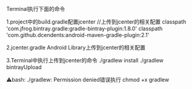 Terminal执行下面的命令

1.project中的build.gradle配置jcenter
//上传到jcenter的相关配置
classpath 'com.jfrog.bintray.gradle:gradle-bintray-plugin:1.8.0'
classpath 'com.github.dcendents:android-maven-gradle-plugin:2.1'

2.jcenter.gradle
Android Library上传到jcenter的相关配置

3.Terminal中执行上传到jcenter的命令
./gradlew install
./gradlew bintrayUpload

⚠️bash: ./gradlew: Permission denied错误执行
chmod +x gradlew

